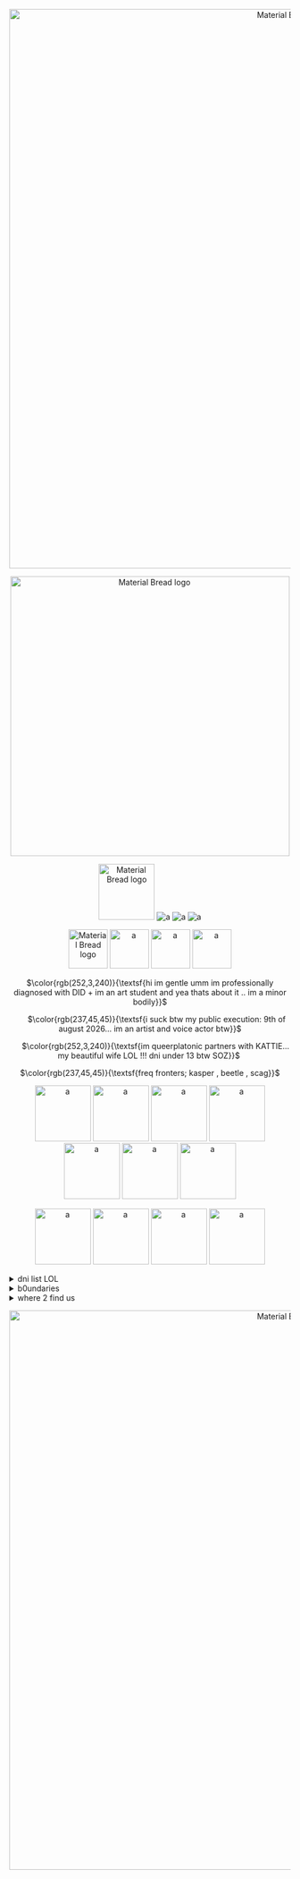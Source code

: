 <p align="center">
    <img width="1000" src="https://i.imgur.com/aQmdJ01.jpg" alt="Material Bread logo">
</p>

<p align="center">
    <img width="500" src="https://files.catbox.moe/ue58sn.png" alt="Material Bread logo"> 
</p>

<p align="center">
    <img width="100" src="https://pixelsafari.neocities.org/buttons/1newgrounds.gif" alt="Material Bread logo"> <img width="max" src="https://pixelsafari.neocities.org/buttons/2minecraft.png" alt="a"> <img width="max" src="https://pixelsafari.neocities.org/buttons/1disc6.gif" alt="a"> <img width="max" src="https://jugproductions.neocities.org/buttons/e23.gif" alt="a">
</p>

<p align="center">
    <img width="70" src="https://pixelsafari.neocities.org/misc/badge/ikea2.gif" alt="Material Bread logo"> <img width="70" src="https://pixelsafari.neocities.org/misc/badge/hottopic.gif" alt="a"> <img width="70" src="https://pixelsafari.neocities.org/misc/badge/host.gif" alt="a"> <img width="70" src="https://emocowboy.neocities.org/home/mygraphics/emoboy.png" alt="a">
</p>
   
  <p align="center">
   $\color{rgb(252,3,240)}{\textsf{hi im gentle umm im professionally diagnosed with DID + im an art student and yea thats about it .. im a minor bodily}}$
                    </p>
                    <p align="center">
‎ ‎ ‎ ‎ ‎    ‎ $\color{rgb(237,45,45)}{\textsf{‎i suck btw my public execution: 9th of august 2026... im an artist and voice actor btw}}$
                    </p>
<p align="center">
 ‎ ‎ ‎     ‎ ‎ $\color{rgb(252,3,240)}{\textsf{im queerplatonic partners with KATTIE... my beautiful wife LOL !!! dni under 13 btw SOZ}}$  ‎  
</p>
<p align="center">
   $\color{rgb(237,45,45)}{\textsf{freq fronters; kasper , beetle , scag}}$  
</p>

<p align="center">
    <img width="100" src="https://64.media.tumblr.com/e5eeb1782b9b90125c10a9d71bf13d47/4c47cd4edf92f7ed-b5/s400x600/149b047dbb187d6d742f92439dfc8cb2c8ccc443.pnj" alt="a"> <img width="100" src="https://64.media.tumblr.com/be2fb73e409b7fab247fe05f5965b1ed/d9cd9d158edf3676-50/s400x600/3713d9bb6a510aad93637e6333e928610ff73595.pnj" alt="a"> <img width="100" src="https://64.media.tumblr.com/d482faa04cd6840a960df6d866a0b814/b6882806af6091a7-3a/s250x400/fc35035fb2aa6d98524fcf7751ce9fa2b09aed4f.pnj" alt="a"> <img width="100" src="https://jugproductions.neocities.org/asdfWOAOAAAHHH.webp" alt="a"> <img width="100" src="https://jugproductions.neocities.org/ngngngn.png" alt="a"> <img width="100" src="https://jugproductions.neocities.org/graphics/awesum%20stamp.png" alt="a"> <img width="100" src="https://jugproductions.neocities.org/art.webp" alt="a">
</p>
<p align="center">

<p align="center">
<img width="100" src="https://i.imgur.com/bxvmZJ4.gif" alt="a">  <img width="100" src="https://transbro.neocities.org/Graphics/Icons/Emo/054-deadisthenewalive.gif" alt="a">  <img width="100" src="https://i.imgur.com/Pbf5xuF.jpg" alt="a">  <img width="100" src="https://i.imgur.com/SiEkNYl.jpg" alt="a">
</p>

<details>
<summary>dni list LOL</summary>

<div style="width: 430px; height: 220px; background-color: white; border-color: hot-pink; border-width: 1px; border-style: dotted; color: #000000; font-size: 11px; overflow: auto;"><p>
<p> "irls" , endosystems , darkshippers (proshippers iwec, darkshippers strict dni) , shotacons , spawnists / any cultist tbh , zionists / pro war , just weird people in general LOL. 𝗴𝗲𝗻𝘂𝗶𝗻𝗲𝗹𝘆 𝗶 𝗱𝗼𝗻𝘁 𝗸𝗻𝗼𝘄 𝘄𝗵𝗼 𝗻e𝗲𝗱𝘀 𝘁𝗼 𝗵𝗲𝗮𝗿 𝘁𝗵𝗶𝘀 𝗯𝘂𝘁 𝘀𝗲𝗹𝗳 𝗱𝗶𝗮𝗴𝗻𝗼𝘀𝗲𝗱 𝘀𝘆𝘀𝘁𝗲𝗺𝘀/𝗽𝗹𝘂𝗿𝗮𝗹𝘀 (𝗮𝗸𝗮 𝗻𝗼𝘁 𝗵𝗮𝘃𝗶𝗻𝗴 𝗮 𝗱𝗶𝗮𝗴𝗻𝗼𝘀𝗶𝘀 𝗼𝗿 𝗯𝗲𝗶𝗻𝗴 𝗺𝗲𝗱𝗶𝗰𝗮𝗹𝗹𝘆 𝗿𝗲𝗰𝗼𝗻𝗼𝗴𝗶𝘇𝗲𝗱) 𝗽𝗹𝗲𝗮𝘀𝗲 𝗽𝗹𝗲𝗮𝘀𝗲 𝘀𝘁𝗮𝘆 𝗮𝘄𝗮𝘆 𝗳𝗿𝗼𝗺 𝗺𝗲, 𝗴𝗲𝗻𝘂𝗶𝗻𝗲𝗹𝘆. 𝗶𝘁 𝗺𝗮𝗸𝗲𝘀 𝘂𝗻𝗰𝗼𝗺𝗳𝗼𝗿𝘁𝗮𝗯𝗹e 𝘁𝗵𝗮𝘁 𝗽𝗲𝗼𝗽𝗹𝗲 𝗮𝗿𝗲 𝘀𝗲𝗹𝗳 𝗱𝗶𝗮𝗴𝗻𝗼𝘀𝗶𝗻𝗴 themselves 𝘄𝗶𝘁𝗵 𝗮 𝘀𝗲𝗿𝗶𝗼𝘂𝘀 𝗶𝘀𝘀𝘂𝗲 𝘁𝗵𝗮𝘁 𝗶𝘃𝗲 𝗯𝗲𝗲𝗻 𝘀𝘁𝗿𝘂𝗴𝗴𝗹𝗶𝗻𝗴 𝘄 𝗺𝘆 𝘄𝗵o𝗹𝗲 𝗹𝗶𝗳𝗲 𝗟𝗢𝗟. 𝗽𝗹𝗲𝗮𝘀𝗲 𝗳𝗼𝗿 𝘁𝗵𝗲 𝗹𝗼𝘃𝗲 𝗼𝗳 𝗴𝗼𝗱 𝗶𝗳 𝘆𝗼𝘂 𝘀𝘂𝘀𝗽𝗲𝗰𝘁 𝗗𝗜𝗗 𝗼𝗿 𝗮𝗻𝘆 𝗱𝗶𝘀𝘀𝗼𝗰𝗶𝗮𝘁𝗶𝘃𝗲 𝗱𝗶𝘀𝗼𝗿𝗱𝗲𝗿 𝗴𝗼 𝘀𝗲𝗲𝗸 𝗵𝗲𝗹𝗽 𝗯𝗲𝗳𝗼𝗿𝗲 𝗽𝗹𝗮𝘀𝘁𝗲𝗿𝗶𝗻𝗴 "𝗢𝗛 𝗜𝗠 𝗔 𝗦𝗬𝗦𝗧𝗘𝗠 𝗜 𝗛𝗔𝗩𝗘 𝘅 𝗗𝗜𝗦𝗢𝗥𝗗𝗘𝗥" 𝗼𝗻 𝘆𝗼𝘂𝗿 𝘀𝗼𝗰𝗶𝗮𝗹𝘀, 𝗼𝗻 𝘆𝗼𝘂𝗿 𝗽𝗮𝗴𝗲, 𝗮𝗻𝘆𝘁𝗵𝗶𝗻𝗴. medically reconogized systems are VERY free to interact with us by the way (literally our partner is one) . people who THINK they might be a system are free to interact, but people who freely self diagnose and make it their whole personality and REFUSE to go seek help are not. </p>
</p></div></details>

<details>
<summary>b0undaries</summary>

<div style="width: 430px; height: 220px; background-color: white; border-color: hot-pink; border-width: 1px; border-style: dotted; color: #000000; font-size: 11px; overflow: auto;"><p>
<p>please do not c+h unless youre friends with me (its just weird to pretend to cuddle with a stranger), also please dont flirt with me or any of my alters as it makes us very uncomfortable since we have a queerplatonic partner. yeah thats about it LOL!!! different alters have different boundaries, and i have no control over that man LOL, most of us will put a tag in the name displaying our interaction status (aka dniuf, iwec, you get it LOLOLOL 0.o) ,, if you overstep my boundaries on accident its like, totally chill man LOL juttts dont do it on purpose really xD</p>
</p></div></details>

<details>
<summary>where 2 find us</summary>

<div style="width: 430px; height: 220px; background-color: white; border-color: hot-pink; border-width: 1px; border-style: dotted; color: #000000; font-size: 11px; overflow: auto;"><p>
<p>usually we are near the outside of the market , outside the library or in the library , at the docks and rarely in the bakery ALWAYS in safe server <a href="https://jugproductions.neocities.org/"><img src="https://jugproductions.neocities.org/web%20adopts/cheeseadopt.png"></a>
        </p>
</p></div></details>

<p align="center">
    <img width="1000" src="https://i.imgur.com/aQmdJ01.jpg" alt="Material Bread logo">
</p>
        

